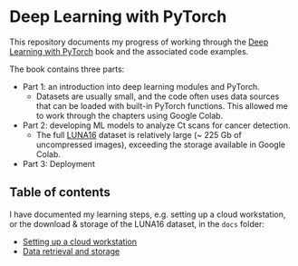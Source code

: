 # Deep Learning with PyTorch

This repository documents my progress of working through the 
[Deep Learning with PyTorch](https://github.com/deep-learning-with-pytorch/dlwpt-code)
book and the associated code examples.

The book contains three parts:

- Part 1: an introduction into deep learning modules and PyTorch.
  - Datasets are usually small, and the code often uses data sources that
    can be loaded with built-in PyTorch functions. This allowed me to
    work through the chapters using Google Colab.
- Part 2: developing ML models to analyze Ct scans for cancer detection.
  - The full [LUNA16](https://zenodo.org/record/3723295)
    dataset is relatively large (~ 225 Gb of uncompressed images), exceeding
    the storage available in Google Colab. 
- Part 3: Deployment

## Table of contents

I have documented my learning steps, e.g. setting up a cloud workstation, or
the download & storage of the LUNA16 dataset, in the `docs` folder:

- [Setting up a cloud workstation](docs/0_setting_up_a_cloud_workstation.md)
- [Data retrieval and storage](docs/1_data_retrieval.md)


    

